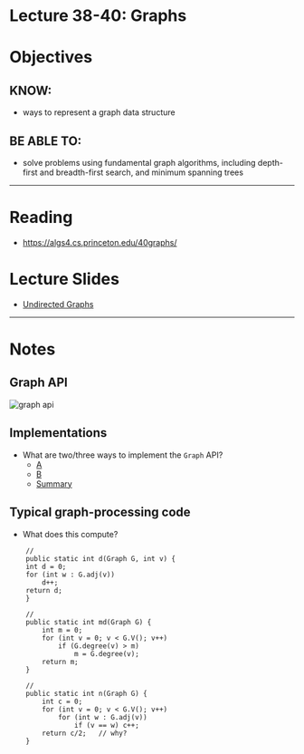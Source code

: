 # Lecture 38-40: Graphs

# Objectives

## KNOW:
- ways to represent a graph data structure
  
## BE ABLE TO:
- solve problems using fundamental graph algorithms, including depth-first and breadth-first search, and minimum spanning trees


---
# Reading

- https://algs4.cs.princeton.edu/40graphs/


# Lecture Slides

- [Undirected Graphs](https://algs4.cs.princeton.edu/lectures/keynote/41UndirectedGraphs.pdf)


---

# Notes

## Graph API

![graph api](https://algs4.cs.princeton.edu/41graph/images/graph-api.png)

## Implementations

- What are two/three ways to implement the `Graph` API?
    - [A](https://algs4.cs.princeton.edu/41graph/Graph.java.html)
    - [B](https://algs4.cs.princeton.edu/41graph/AdjMatrixGraph.java.html)
    - [Summary](https://algs4.cs.princeton.edu/lectures/keynote/41UndirectedGraphs.pdf#page=24)

## Typical graph-processing code

- What does this compute?

```
    //
    public static int d(Graph G, int v) {
    int d = 0;
    for (int w : G.adj(v))
        d++;
    return d;
    }
```

```
    // 
    public static int md(Graph G) {
        int m = 0;
        for (int v = 0; v < G.V(); v++)
            if (G.degree(v) > m)
                m = G.degree(v);
        return m;
    }
```

```
    // 
    public static int n(Graph G) {
        int c = 0;
        for (int v = 0; v < G.V(); v++)
            for (int w : G.adj(v))
                if (v == w) c++;
        return c/2;   // why?
    }
```


